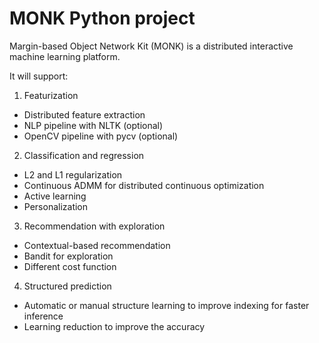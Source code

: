 MONK Python project
=======================

Margin-based Object Network Kit (MONK) is a distributed interactive machine learning platform.

It will support:
1. Featurization
- Distributed feature extraction
- NLP pipeline with NLTK (optional)
- OpenCV pipeline with pycv (optional)
2. Classification and regression
- L2 and L1 regularization
- Continuous ADMM for distributed continuous optimization
- Active learning
- Personalization
3. Recommendation with exploration
- Contextual-based recommendation
- Bandit for exploration
- Different cost function
4. Structured prediction
- Automatic or manual structure learning to improve indexing for faster inference
- Learning reduction to improve the accuracy 


